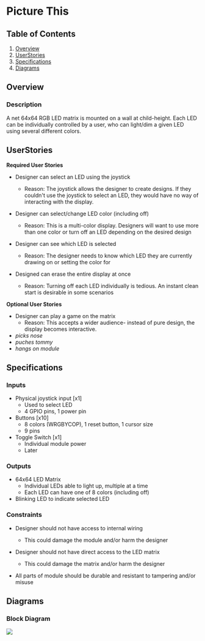 # Picture This

## Table of Contents
1. [Overview](#Overview)
2. [UserStories](#User)
3. [Specifications](#Specifications)
4. [Diagrams](#Diagrams)

## Overview
### Description
A net 64x64 RGB LED matrix is mounted on a wall at child-height. Each LED can be individually controlled by a user, who can light/dim a given LED using several different colors.

## UserStories
**Required User Stories**

* Designer can select an LED using the joystick
    * Reason: The joystick allows the designer to create designs. If they couldn't use the joystick to select an LED, they would have no way of interacting with the display.

* Designer can select/change LED color (including off)
    * Reason: This is a multi-color display. Designers will want to use more than one color or turn off an LED depending on the desired design

* Designer can see which LED is selected
    * Reason: The designer needs to know which LED they are currently drawing on or setting the color for

* Designed can erase the entire display at once
    * Reason: Turning off each LED individually is tedious. An instant clean start is desirable in some scenarios


**Optional User Stories**

* Designer can play a game on the matrix
    * Reason: This accepts a wider audience- instead of pure design, the display becomes interactive.
* *picks nose*
* *puches tommy*
* *hangs on module*

## Specifications

### Inputs
- Physical joystick input [x1]
    - Used to select LED
    - 4 GPIO pins, 1 power pin
- Buttons [x10]
    - 8 colors (WRGBYCOP), 1 reset button, 1 cursor size
    - 9 pins
- Toggle Switch [x1]
    - Individual module power
    - Later

### Outputs
- 64x64 LED Matrix
    - Individual LEDs able to light up, multiple at a time
    - Each LED can have one of 8 colors (including off)
- Blinking LED to indicate selected LED


### Constraints
* Designer should not have access to internal wiring
    * This could damage the module and/or harm the designer
    
* Designer should not have direct access to the LED matrix
    * This could damage the matrix and/or harm the designer

* All parts of module should be durable and resistant to tampering and/or misuse

## Diagrams
### Block Diagram
![](https://i.imgur.com/ryA6fUi.png)
